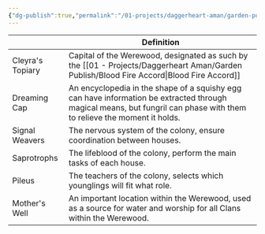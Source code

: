 ```yaml
---
{"dg-publish":true,"permalink":"/01-projects/daggerheart-aman/garden-publish/fungril-glossary/","tags":["DnD"]}
---
```




|                  | Definition                                                                                                                                                             |
| ---------------- | ---------------------------------------------------------------------------------------------------------------------------------------------------------------------- |
| Cleyra's Topiary | Capital of the Werewood, designated as such by the [[01 - Projects/Daggerheart Aman/Garden Publish/Blood Fire Accord\|Blood Fire Accord]]                                                                                               |
| Dreaming Cap     | An encyclopedia in the shape of a squishy egg can have information be extracted through magical means, but fungril can phase with them to relieve the moment it holds. |
| Signal Weavers   | The nervous system of the colony, ensure coordination between houses.                                                                                                  |
| Saprotrophs      | The lifeblood of the colony, perform the main tasks of each house.                                                                                                     |
| Pileus           | The teachers of the colony, selects which younglings will fit what role.                                                                                               |
| Mother's Well    | An important location within the Werewood, used as a source for water and worship for all Clans within the Werewood.                                                   |
